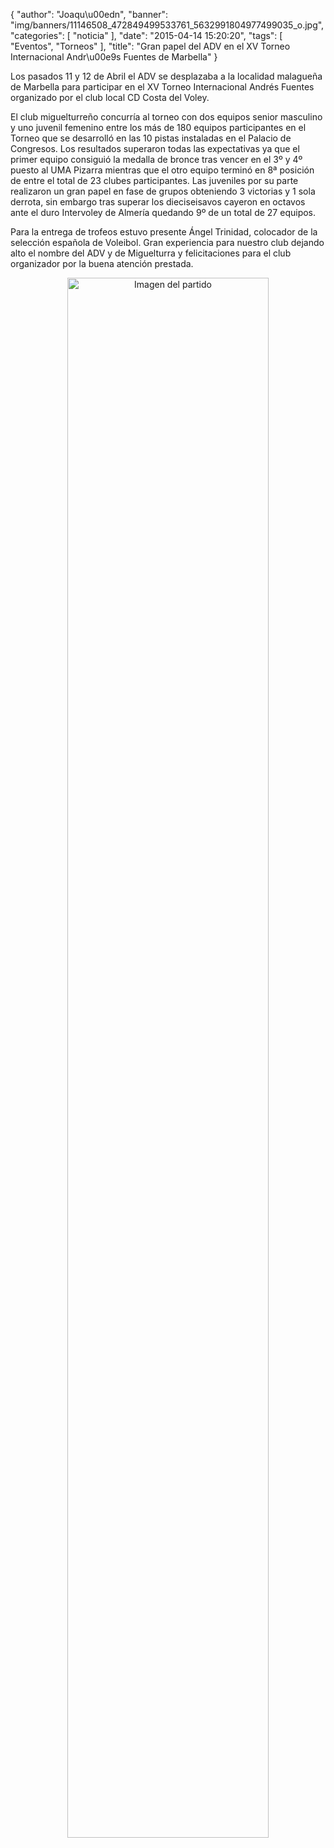 {
  "author": "Joaqu\u00edn", 
  "banner": "img/banners/11146508_472849499533761_5632991804977499035_o.jpg", 
  "categories": [
    "noticia"
  ], 
  "date": "2015-04-14 15:20:20", 
  "tags": [
    "Eventos", 
    "Torneos"
  ], 
  "title": "Gran papel del ADV en el XV Torneo Internacional Andr\u00e9s Fuentes de Marbella"
}

Los pasados 11 y 12 de Abril el ADV se desplazaba a la localidad malagueña de Marbella para participar en el XV Torneo Internacional Andrés Fuentes organizado por el club local CD Costa del Voley.

El club miguelturreño concurría al torneo con dos equipos senior masculino y uno juvenil femenino entre los más de 180 equipos participantes en el Torneo que se desarrolló en las 10 pistas instaladas en el Palacio de Congresos. Los resultados superaron todas las expectativas ya que el primer equipo consiguió la medalla de bronce tras vencer en el 3º y 4º puesto al UMA Pizarra mientras que el otro equipo terminó en 8ª posición de entre el total de 23 clubes participantes. Las juveniles por su parte realizaron un gran papel en fase de grupos obteniendo 3 victorias y 1 sola derrota, sin embargo tras superar los dieciseisavos cayeron en octavos ante el duro Intervoley de Almería quedando 9º de un total de 27 equipos.

Para la entrega de trofeos estuvo presente Ángel Trinidad, colocador de la selección española de Voleibol. Gran experiencia para nuestro club dejando alto el nombre del ADV y de Miguelturra y felicitaciones para el club organizador por la buena atención prestada.

<center>
<a target="_new" href="http://www.advmiguelturra.org/drupal/sites/default/files/11146508_472849499533761_5632991804977499035_o.jpg"> 
<img alt="Imagen del partido" width="80%" align="center" src="http://www.advmiguelturra.org/drupal/sites/default/files/11146508_472849499533761_5632991804977499035_o.jpg"/> </a> </center>

